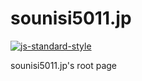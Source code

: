 # sounisi5011.jp

[![js-standard-style](https://cdn.rawgit.com/standard/standard/master/badge.svg)](http://standardjs.com)

sounisi5011.jp's root page
